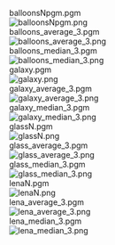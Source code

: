 balloonsNpgm.pgm  
![balloonsNpgm.png](img/balloonsNpgm.png)  
balloons_average_3.pgm  
![balloons_average_3.png](img/balloons_average_3.png)  
balloons_median_3.pgm  
![balloons_median_3.png](img/balloons_median_3.png)  
galaxy.pgm  
![galaxy.png](img/galaxy.png)  
galaxy_average_3.pgm  
![galaxy_average_3.png](img/galaxy_average_3.png)  
galaxy_median_3.pgm  
![galaxy_median_3.png](img/galaxy_median_3.png)  
glassN.pgm  
![glassN.png](img/glassN.png)  
glass_average_3.pgm  
![glass_average_3.png](img/glass_average_3.png)  
glass_median_3.pgm  
![glass_median_3.png](img/glass_median_3.png)  
lenaN.pgm  
![lenaN.png](img/lenaN.png)  
lena_average_3.pgm  
![lena_average_3.png](img/lena_average_3.png)  
lena_median_3.pgm  
![lena_median_3.png](img/lena_median_3.png)  